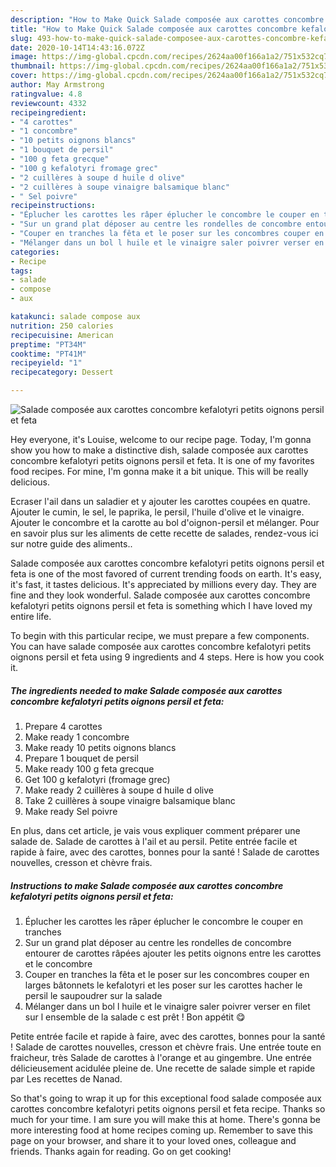 ```yaml
---
description: "How to Make Quick Salade composée aux carottes concombre kefalotyri petits oignons persil et feta"
title: "How to Make Quick Salade composée aux carottes concombre kefalotyri petits oignons persil et feta"
slug: 493-how-to-make-quick-salade-composee-aux-carottes-concombre-kefalotyri-petits-oignons-persil-et-feta
date: 2020-10-14T14:43:16.072Z
image: https://img-global.cpcdn.com/recipes/2624aa00f166a1a2/751x532cq70/salade-composee-aux-carottes-concombre-kefalotyri-petits-oignons-persil-et-feta-photo-principale-de-la-recette.jpg
thumbnail: https://img-global.cpcdn.com/recipes/2624aa00f166a1a2/751x532cq70/salade-composee-aux-carottes-concombre-kefalotyri-petits-oignons-persil-et-feta-photo-principale-de-la-recette.jpg
cover: https://img-global.cpcdn.com/recipes/2624aa00f166a1a2/751x532cq70/salade-composee-aux-carottes-concombre-kefalotyri-petits-oignons-persil-et-feta-photo-principale-de-la-recette.jpg
author: May Armstrong
ratingvalue: 4.8
reviewcount: 4332
recipeingredient:
- "4 carottes"
- "1 concombre"
- "10 petits oignons blancs"
- "1 bouquet de persil"
- "100 g feta grecque"
- "100 g kefalotyri fromage grec"
- "2 cuillères à soupe d huile d olive"
- "2 cuillères à soupe vinaigre balsamique blanc"
- " Sel poivre"
recipeinstructions:
- "Éplucher les carottes les râper éplucher le concombre le couper en tranches"
- "Sur un grand plat déposer au centre les rondelles de concombre entourer de carottes râpées ajouter les petits oignons entre les carottes et le concombre"
- "Couper en tranches la fêta et le poser sur les concombres couper en larges bâtonnets le kefalotyri et les poser sur les carottes hacher le persil le saupoudrer sur la salade"
- "Mélanger dans un bol l huile et le vinaigre saler poivrer verser en filet sur l ensemble de la salade c est prêt ! Bon appétit 😋"
categories:
- Recipe
tags:
- salade
- compose
- aux

katakunci: salade compose aux 
nutrition: 250 calories
recipecuisine: American
preptime: "PT34M"
cooktime: "PT41M"
recipeyield: "1"
recipecategory: Dessert

---
```



![Salade composée aux carottes concombre kefalotyri petits oignons persil et feta](https://img-global.cpcdn.com/recipes/2624aa00f166a1a2/751x532cq70/salade-composee-aux-carottes-concombre-kefalotyri-petits-oignons-persil-et-feta-photo-principale-de-la-recette.jpg)

Hey everyone, it's Louise, welcome to our recipe page. Today, I'm gonna show you how to make a distinctive dish, salade composée aux carottes concombre kefalotyri petits oignons persil et feta. It is one of my favorites food recipes. For mine, I'm gonna make it a bit unique. This will be really delicious.

Ecraser l&#39;ail dans un saladier et y ajouter les carottes coupées en quatre. Ajouter le cumin, le sel, le paprika, le persil, l&#39;huile d&#39;olive et le vinaigre. Ajouter le concombre et la carotte au bol d&#39;oignon-persil et mélanger. Pour en savoir plus sur les aliments de cette recette de salades, rendez-vous ici sur notre guide des aliments..

Salade composée aux carottes concombre kefalotyri petits oignons persil et feta is one of the most favored of current trending foods on earth. It's easy, it's fast, it tastes delicious. It's appreciated by millions every day. They are fine and they look wonderful. Salade composée aux carottes concombre kefalotyri petits oignons persil et feta is something which I have loved my entire life.


To begin with this particular recipe, we must prepare a few components. You can have salade composée aux carottes concombre kefalotyri petits oignons persil et feta using 9 ingredients and 4 steps. Here is how you cook it.

<!--inarticleads1-->

##### The ingredients needed to make Salade composée aux carottes concombre kefalotyri petits oignons persil et feta:

1. Prepare 4 carottes
1. Make ready 1 concombre
1. Make ready 10 petits oignons blancs
1. Prepare 1 bouquet de persil
1. Make ready 100 g feta grecque
1. Get 100 g kefalotyri (fromage grec)
1. Make ready 2 cuillères à soupe d huile d olive
1. Take 2 cuillères à soupe vinaigre balsamique blanc
1. Make ready  Sel poivre


En plus, dans cet article, je vais vous expliquer comment préparer une salade de. Salade de carottes à l&#39;ail et au persil. Petite entrée facile et rapide à faire, avec des carottes, bonnes pour la santé ! Salade de carottes nouvelles, cresson et chèvre frais. 

<!--inarticleads2-->

##### Instructions to make Salade composée aux carottes concombre kefalotyri petits oignons persil et feta:

1. Éplucher les carottes les râper éplucher le concombre le couper en tranches
1. Sur un grand plat déposer au centre les rondelles de concombre entourer de carottes râpées ajouter les petits oignons entre les carottes et le concombre
1. Couper en tranches la fêta et le poser sur les concombres couper en larges bâtonnets le kefalotyri et les poser sur les carottes hacher le persil le saupoudrer sur la salade
1. Mélanger dans un bol l huile et le vinaigre saler poivrer verser en filet sur l ensemble de la salade c est prêt ! Bon appétit 😋


Petite entrée facile et rapide à faire, avec des carottes, bonnes pour la santé ! Salade de carottes nouvelles, cresson et chèvre frais. Une entrée toute en fraicheur, très Salade de carottes à l&#39;orange et au gingembre. Une entrée délicieusement acidulée pleine de. Une recette de salade simple et rapide par Les recettes de Nanad. 

So that's going to wrap it up for this exceptional food salade composée aux carottes concombre kefalotyri petits oignons persil et feta recipe. Thanks so much for your time. I am sure you will make this at home. There's gonna be more interesting food at home recipes coming up. Remember to save this page on your browser, and share it to your loved ones, colleague and friends. Thanks again for reading. Go on get cooking!
